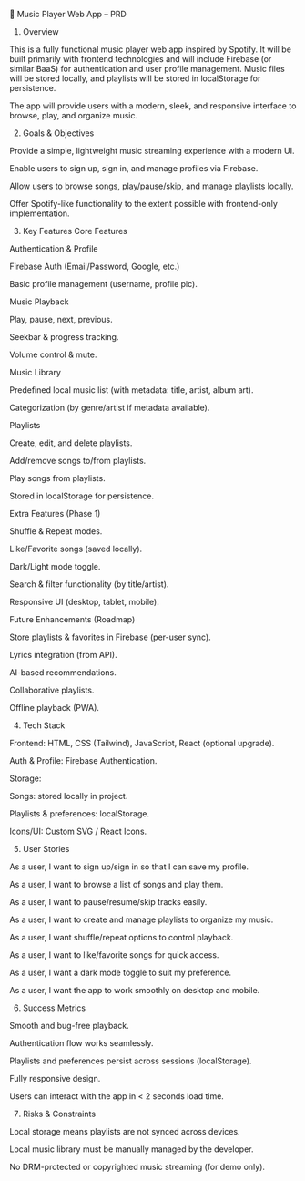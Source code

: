 🎵 Music Player Web App – PRD
1. Overview

This is a fully functional music player web app inspired by Spotify. It will be built primarily with frontend technologies and will include Firebase (or similar BaaS) for authentication and user profile management. Music files will be stored locally, and playlists will be stored in localStorage for persistence.

The app will provide users with a modern, sleek, and responsive interface to browse, play, and organize music.

2. Goals & Objectives

Provide a simple, lightweight music streaming experience with a modern UI.

Enable users to sign up, sign in, and manage profiles via Firebase.

Allow users to browse songs, play/pause/skip, and manage playlists locally.

Offer Spotify-like functionality to the extent possible with frontend-only implementation.

3. Key Features
Core Features

Authentication & Profile

Firebase Auth (Email/Password, Google, etc.)

Basic profile management (username, profile pic).

Music Playback

Play, pause, next, previous.

Seekbar & progress tracking.

Volume control & mute.

Music Library

Predefined local music list (with metadata: title, artist, album art).

Categorization (by genre/artist if metadata available).

Playlists

Create, edit, and delete playlists.

Add/remove songs to/from playlists.

Play songs from playlists.

Stored in localStorage for persistence.

Extra Features (Phase 1)

Shuffle & Repeat modes.

Like/Favorite songs (saved locally).

Dark/Light mode toggle.

Search & filter functionality (by title/artist).

Responsive UI (desktop, tablet, mobile).

Future Enhancements (Roadmap)

Store playlists & favorites in Firebase (per-user sync).

Lyrics integration (from API).

AI-based recommendations.

Collaborative playlists.

Offline playback (PWA).

4. Tech Stack

Frontend: HTML, CSS (Tailwind), JavaScript, React (optional upgrade).

Auth & Profile: Firebase Authentication.

Storage:

Songs: stored locally in project.

Playlists & preferences: localStorage.

Icons/UI: Custom SVG / React Icons.

5. User Stories

As a user, I want to sign up/sign in so that I can save my profile.

As a user, I want to browse a list of songs and play them.

As a user, I want to pause/resume/skip tracks easily.

As a user, I want to create and manage playlists to organize my music.

As a user, I want shuffle/repeat options to control playback.

As a user, I want to like/favorite songs for quick access.

As a user, I want a dark mode toggle to suit my preference.

As a user, I want the app to work smoothly on desktop and mobile.

6. Success Metrics

Smooth and bug-free playback.

Authentication flow works seamlessly.

Playlists and preferences persist across sessions (localStorage).

Fully responsive design.

Users can interact with the app in < 2 seconds load time.

7. Risks & Constraints

Local storage means playlists are not synced across devices.

Local music library must be manually managed by the developer.

No DRM-protected or copyrighted music streaming (for demo only).